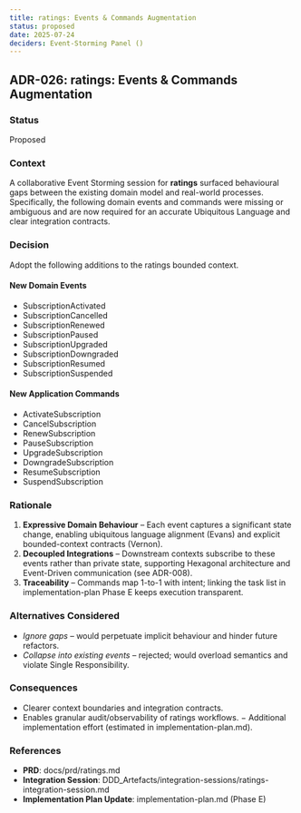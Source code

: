 ```yaml
---
title: ratings: Events & Commands Augmentation
status: proposed
date: 2025-07-24
deciders: Event-Storming Panel ()
---
```


## ADR-026: ratings: Events & Commands Augmentation

### Status
Proposed

### Context
A collaborative Event Storming session for **ratings** surfaced behavioural gaps between the existing domain model and real-world processes.  Specifically, the following domain events and commands were missing or ambiguous and are now required for an accurate Ubiquitous Language and clear integration contracts.

### Decision
Adopt the following additions to the ratings bounded context.

#### New Domain Events
- SubscriptionActivated
- SubscriptionCancelled
- SubscriptionRenewed
- SubscriptionPaused
- SubscriptionUpgraded
- SubscriptionDowngraded
- SubscriptionResumed
- SubscriptionSuspended

#### New Application Commands
- ActivateSubscription
- CancelSubscription
- RenewSubscription
- PauseSubscription
- UpgradeSubscription
- DowngradeSubscription
- ResumeSubscription
- SuspendSubscription

### Rationale
1. **Expressive Domain Behaviour** – Each event captures a significant state change, enabling ubiquitous language alignment (Evans) and explicit bounded-context contracts (Vernon).
2. **Decoupled Integrations** – Downstream contexts subscribe to these events rather than private state, supporting Hexagonal architecture and Event-Driven communication (see ADR-008).
3. **Traceability** – Commands map 1-to-1 with intent; linking the task list in implementation-plan Phase E keeps execution transparent.

### Alternatives Considered
- _Ignore gaps_ – would perpetuate implicit behaviour and hinder future refactors.
- _Collapse into existing events_ – rejected; would overload semantics and violate Single Responsibility.

### Consequences
+ Clearer context boundaries and integration contracts.
+ Enables granular audit/observability of ratings workflows.
− Additional implementation effort (estimated in implementation-plan.md).

### References
- **PRD**: docs/prd/ratings.md
- **Integration Session**: DDD_Artefacts/integration-sessions/ratings-integration-session.md
- **Implementation Plan Update**: implementation-plan.md (Phase E)
